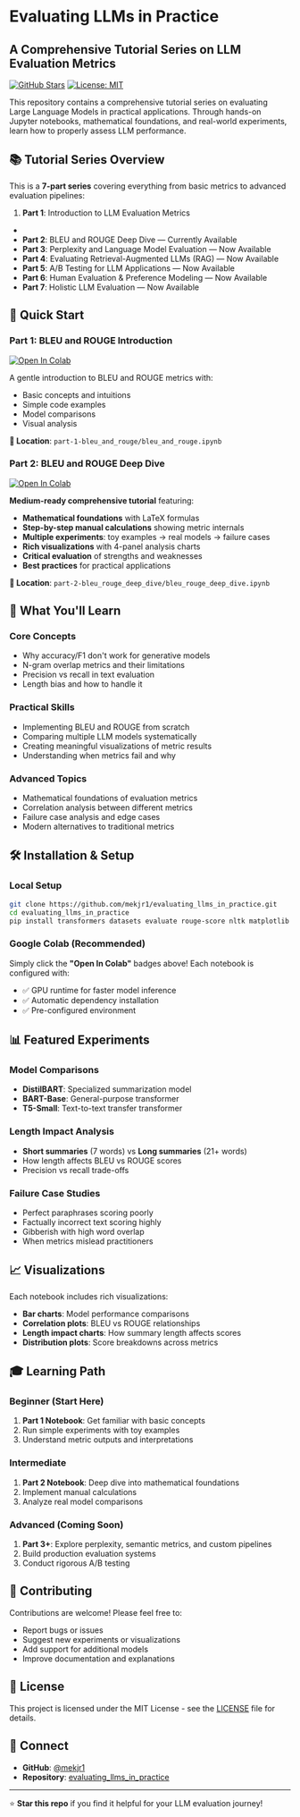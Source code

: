 # Evaluating LLMs in Practice
## A Comprehensive Tutorial Series on LLM Evaluation Metrics

[![GitHub Stars](https://img.shields.io/github/stars/mekjr1/evaluating_llms_in_practice?style=social)](https://github.com/mekjr1/evaluating_llms_in_practice)
[![License: MIT](https://img.shields.io/badge/License-MIT-yellow.svg)](https://opensource.org/licenses/MIT)

This repository contains a comprehensive tutorial series on evaluating Large Language Models in practical applications. Through hands-on Jupyter notebooks, mathematical foundations, and real-world experiments, learn how to properly assess LLM performance.

## 📚 Tutorial Series Overview

This is a **7-part series** covering everything from basic metrics to advanced evaluation pipelines:

1. **Part 1**: Introduction to LLM Evaluation Metrics
* 
* **Part 2**: BLEU and ROUGE Deep Dive — Currently Available
* **Part 3**: Perplexity and Language Model Evaluation — Now Available
* **Part 4**: Evaluating Retrieval-Augmented LLMs (RAG) — Now Available
* **Part 5**: A/B Testing for LLM Applications — Now Available
* **Part 6**: Human Evaluation & Preference Modeling — Now Available
* **Part 7**: Holistic LLM Evaluation — Now Available

## 🚀 Quick Start

### Part 1: BLEU and ROUGE Introduction
[![Open In Colab](https://colab.research.google.com/assets/colab-badge.svg)](https://colab.research.google.com/github/mekjr1/evaluating_llms_in_practice/blob/master/part-1-bleu_and_rouge/bleu_and_rouge.ipynb?hl=en#runtime_type=gpu)

A gentle introduction to BLEU and ROUGE metrics with:
- Basic concepts and intuitions
- Simple code examples
- Model comparisons
- Visual analysis

**📁 Location**: `part-1-bleu_and_rouge/bleu_and_rouge.ipynb`

### Part 2: BLEU and ROUGE Deep Dive
[![Open In Colab](https://colab.research.google.com/assets/colab-badge.svg)](https://colab.research.google.com/github/mekjr1/evaluating_llms_in_practice/blob/master/part-2-bleu_rouge_deep_dive/bleu_rouge_deep_dive.ipynb?hl=en#runtime_type=gpu)

**Medium-ready comprehensive tutorial** featuring:
- **Mathematical foundations** with LaTeX formulas
- **Step-by-step manual calculations** showing metric internals
- **Multiple experiments**: toy examples → real models → failure cases
- **Rich visualizations** with 4-panel analysis charts
- **Critical evaluation** of strengths and weaknesses
- **Best practices** for practical applications

**📁 Location**: `part-2-bleu_rouge_deep_dive/bleu_rouge_deep_dive.ipynb`

## 🎯 What You'll Learn

### Core Concepts
- Why accuracy/F1 don't work for generative models
- N-gram overlap metrics and their limitations
- Precision vs recall in text evaluation
- Length bias and how to handle it

### Practical Skills
- Implementing BLEU and ROUGE from scratch
- Comparing multiple LLM models systematically
- Creating meaningful visualizations of metric results
- Understanding when metrics fail and why

### Advanced Topics
- Mathematical foundations of evaluation metrics
- Correlation analysis between different metrics
- Failure case analysis and edge cases
- Modern alternatives to traditional metrics

## 🛠️ Installation & Setup

### Local Setup
```bash
git clone https://github.com/mekjr1/evaluating_llms_in_practice.git
cd evaluating_llms_in_practice
pip install transformers datasets evaluate rouge-score nltk matplotlib pandas seaborn
```

### Google Colab (Recommended)
Simply click the **"Open In Colab"** badges above! Each notebook is configured with:
- ✅ GPU runtime for faster model inference
- ✅ Automatic dependency installation
- ✅ Pre-configured environment

## 📊 Featured Experiments

### Model Comparisons
- **DistilBART**: Specialized summarization model
- **BART-Base**: General-purpose transformer
- **T5-Small**: Text-to-text transfer transformer

### Length Impact Analysis
- **Short summaries** (7 words) vs **Long summaries** (21+ words)
- How length affects BLEU vs ROUGE scores
- Precision vs recall trade-offs

### Failure Case Studies
- Perfect paraphrases scoring poorly
- Factually incorrect text scoring highly  
- Gibberish with high word overlap
- When metrics mislead practitioners

## 📈 Visualizations

Each notebook includes rich visualizations:
- **Bar charts**: Model performance comparisons
- **Correlation plots**: BLEU vs ROUGE relationships
- **Length impact charts**: How summary length affects scores
- **Distribution plots**: Score breakdowns across metrics

## 🎓 Learning Path

### Beginner (Start Here)
1. **Part 1 Notebook**: Get familiar with basic concepts
2. Run simple experiments with toy examples
3. Understand metric outputs and interpretations

### Intermediate 
1. **Part 2 Notebook**: Deep dive into mathematical foundations
2. Implement manual calculations
3. Analyze real model comparisons

### Advanced (Coming Soon)
1. **Part 3+**: Explore perplexity, semantic metrics, and custom pipelines
2. Build production evaluation systems
3. Conduct rigorous A/B testing

## 🤝 Contributing

Contributions are welcome! Please feel free to:
- Report bugs or issues
- Suggest new experiments or visualizations
- Add support for additional models
- Improve documentation and explanations

## 📄 License

This project is licensed under the MIT License - see the [LICENSE](LICENSE) file for details.

## 🔗 Connect

- **GitHub**: [@mekjr1](https://github.com/mekjr1)
- **Repository**: [evaluating_llms_in_practice](https://github.com/mekjr1/evaluating_llms_in_practice)

---

⭐ **Star this repo** if you find it helpful for your LLM evaluation journey!
